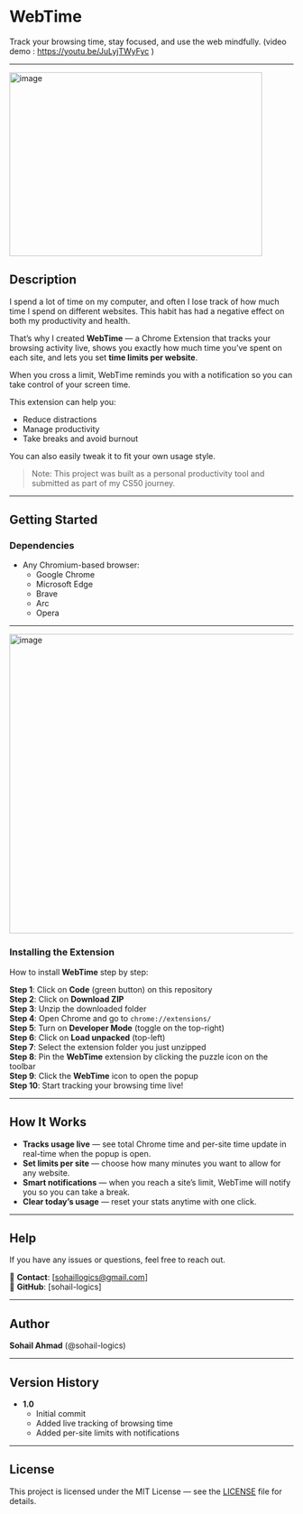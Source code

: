 # WebTime
Track your browsing time, stay focused, and use the web mindfully. (video demo : https://youtu.be/JuLyjTWyFyc )

---
<img width="448" height="326" alt="image" src="https://github.com/user-attachments/assets/f04e077c-b6de-4ad4-8938-73c85fb0b426" />


## Description

I spend a lot of time on my computer, and often I lose track of how much time I spend on different websites. This habit has had a negative effect on both my productivity and health.  

That’s why I created **WebTime** — a Chrome Extension that tracks your browsing activity live, shows you exactly how much time you’ve spent on each site, and lets you set **time limits per website**.  

When you cross a limit, WebTime reminds you with a notification so you can take control of your screen time.  

This extension can help you:
- Reduce distractions
- Manage productivity
- Take breaks and avoid burnout  

You can also easily tweak it to fit your own usage style.

> Note: This project was built as a personal productivity tool and submitted as part of my CS50 journey.

---

## Getting Started

### Dependencies
- Any Chromium-based browser:
  - Google Chrome
  - Microsoft Edge
  - Brave
  - Arc
  - Opera

---
<img width="899" height="531" alt="image" src="https://github.com/user-attachments/assets/7e8d1dd0-c50c-4287-a6a4-01550e686744" />


### Installing the Extension

How to install **WebTime** step by step:

**Step 1**: Click on **Code** (green button) on this repository  
**Step 2**: Click on **Download ZIP**  
**Step 3**: Unzip the downloaded folder  
**Step 4**: Open Chrome and go to `chrome://extensions/`  
**Step 5**: Turn on **Developer Mode** (toggle on the top-right)  
**Step 6**: Click on **Load unpacked** (top-left)  
**Step 7**: Select the extension folder you just unzipped  
**Step 8**: Pin the **WebTime** extension by clicking the puzzle icon on the toolbar  
**Step 9**: Click the **WebTime** icon to open the popup  
**Step 10**: Start tracking your browsing time live!

---

## How It Works

- **Tracks usage live** — see total Chrome time and per-site time update in real-time when the popup is open.  
- **Set limits per site** — choose how many minutes you want to allow for any website.  
- **Smart notifications** — when you reach a site’s limit, WebTime will notify you so you can take a break.  
- **Clear today’s usage** — reset your stats anytime with one click.

---

## Help

If you have any issues or questions, feel free to reach out.  

📧 **Contact**: [sohaillogics@gmail.com]  
🐙 **GitHub**: [sohail-logics]  

---

## Author

**Sohail Ahmad** (@sohail-logics)  

---

## Version History

- **1.0**
  - Initial commit  
  - Added live tracking of browsing time  
  - Added per-site limits with notifications  

---

## License

This project is licensed under the MIT License — see the [LICENSE](LICENSE) file for details.
